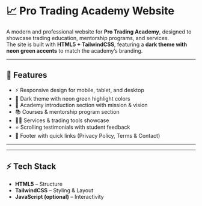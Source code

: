 # 📈 Pro Trading Academy Website  

A modern and professional website for **Pro Trading Academy**, designed to showcase trading education, mentorship programs, and services.  
The site is built with **HTML5 + TailwindCSS**, featuring a **dark theme with neon green accents** to match the academy’s branding.  

---

## 🚀 Features  

- ⚡ Responsive design for mobile, tablet, and desktop  
- 🎨 Dark theme with neon green highlight colors  
- 🏫 Academy introduction section with mission & vision  
- 📚 Courses & mentorship program section  
- 👨‍💻 Services & trading tools showcase  
- ⭐ Scrolling testimonials with student feedback  
- 🔗 Footer with quick links (Privacy Policy, Terms & Contact)  

---


---

## ⚡ Tech Stack  

- **HTML5** – Structure  
- **TailwindCSS** – Styling & Layout  
- **JavaScript (optional)** – Interactivity  

